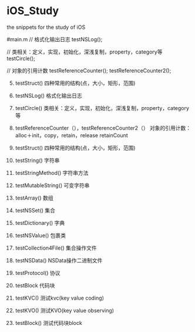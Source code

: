 # iOS_Study
the snippets for the study of iOS

#main.m
// 格式化输出日志
testNSLog();

// 类相关：定义，实现，初始化，深浅复制，property，category等
testCircle();

// 对象的引用计数
testReferenceCounter();
testReferenceCounter2();

5. testStruct()
    四种常用的结构(点，大小，矩形，范围)







1. testNSLog()
    格式化输出日志
2. testCircle() 
    类相关：定义，实现，初始化，深浅复制，property，category等
3. testReferenceCounter（），testReferenceCounter2（）
    对象的引用计数：alloc＋init，copy，retain，release
    retainCount
4. testStruct()
    四种常用的结构(点，大小，矩形，范围)
5. testString()
    字符串
6. testStringMethod()
    字符串方法
7. testMutableString()
    可变字符串
8. testArray()
    数组
9. testNSSet()
    集合
10. testDictionary()
    字典
11. testNSValue()
    包裹类
12. testCollection4File()
    集合操作文件
13. testNSData()
    NSData操作二进制文件
14. testProtocol()
    协议
15. testBlock
    代码块
16. testKVC()
    测试kvc(key value coding)
8. testKVO()
    测试KVO(key value observing)
9. testBlock()
    测试代码块block

